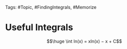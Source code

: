 Tags: #Topic, #FindingIntegrals, #Memorize

# Useful Integrals
$$\huge \int ln(x) = xln(x) − x + C$$